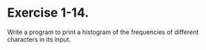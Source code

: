 # Exercise 1-14.

Write a program to print a histogram of the frequencies of different characters in its input.